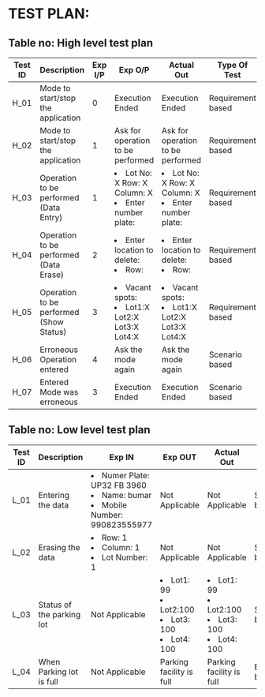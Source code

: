 # TEST PLAN:

## Table no: High level test plan

| **Test ID** | **Description**                                              | **Exp I/P** | **Exp O/P** | **Actual Out** |**Type Of Test**  |    
|-------------|--------------------------------------------------------------|------------|-------------|----------------|------------------|
| H_01 | Mode to start/stop the application | 0 | Execution Ended | Execution Ended | Requirement based |
| H_02 | Mode to start/stop the application | 1 | Ask for operation to be performed | Ask for operation to be performed | Requirement based |
| H_03 | Operation to be performed (Data Entry) | 1 | <li> Lot No: X Row: X Column: X <li>Enter number plate: | <li> Lot No: X Row: X Column: X <li>Enter number plate: | Requirement based |
| H_04 | Operation to be performed (Data Erase) | 2 | <li> Enter location to delete: <li> Row: | <li> Enter location to delete: <li> Row: | Requirement based |
| H_05 | Operation to be performed (Show Status) | 3 | <li> Vacant spots: <li> Lot1:X Lot2:X Lot3:X Lot4:X | <li> Vacant spots: <li> Lot1:X Lot2:X Lot3:X Lot4:X | Requirement based |
| H_06 | Erroneous Operation entered | 4 | Ask the mode again | Ask the mode again | Scenario based |
| H_07 | Entered Mode was erroneous | 3 | Execution Ended | Execution Ended | Scenario based |


## Table no: Low level test plan

| **Test ID** | **Description**                                              | **Exp IN** | **Exp OUT** | **Actual Out** |**Type Of Test**  |    
|-------------|--------------------------------------------------------------|------------|-------------|----------------|------------------|
| L_01 | Entering the data | <li> Numer Plate: UP32 FB 3960 <li> Name: bumar <li> Mobile Number: 990823555977 | Not Applicable | Not Applicable | Scenario based |
| L_02 | Erasing the data | <li> Row: 1 <li> Column: 1 <li> Lot Number: 1  | Not Applicable | Not Applicable | Scenario based |
| L_03| Status of the parking lot | Not Applicable | <li> Lot1: 99 <li> Lot2:100 <li> Lot3: 100 <li> Lot4: 100 | <li> Lot1: 99 <li> Lot2:100 <li> Lot3: 100 <li> Lot4: 100 | Scenario based |
| L_04 | When Parking lot is full | Not Applicable | Parking facility is full | Parking facility is full | Boundary based |
